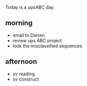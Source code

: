 Today is a upsABC day. 

## morning 
- email to Darren
- review ups ABC project
- look the misclassified sequences


## afternoon
- sv reading  
- sv construct







